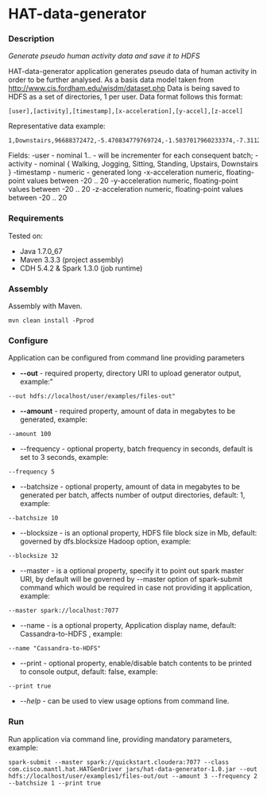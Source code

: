 HAT-data-generator
===============

### Description
*Generate pseudo human activity data and save it to HDFS*

HAT-data-generator application generates pseudo data of human activity in order to be further analysed. As a basis data model taken from http://www.cis.fordham.edu/wisdm/dataset.php
Data is being saved to HDFS as a set of directories, 1 per user. Data format follows this format:
```
[user],[activity],[timestamp],[x-acceleration],[y-accel],[z-accel]
```

Representative data example:
```
1,Downstairs,96688372472,-5.470834779769724,-1.5037017960233374,-7.311290105459875
```
Fields:
-user - nominal 1.. - will be incrementer for each consequent batch;
-activity - nominal { Walking, Jogging, Sitting, Standing, Upstairs,	Downstairs }
-timestamp - numeric - generated long
-x-acceleration	numeric, floating-point values between -20 .. 20
-y-acceleration	numeric, floating-point values between -20 .. 20
-z-acceleration	numeric, floating-point values between -20 .. 20


### Requirements
Tested on:

* Java 1.7.0_67
* Maven 3.3.3 (project assembly)
* CDH 5.4.2 & Spark 1.3.0 (job runtime)


### Assembly
Assembly with Maven.  

```
mvn clean install -Pprod
```

### Configure
Application can be configured from command line providing parameters

* **--out** - required property, directory URI to upload generator output, example:"
```
--out hdfs://localhost/user/examples/files-out"
```
* **--amount** - required property, amount of data in megabytes to be generated, example:
```
--amount 100
```
* --frequency - optional property, batch frequency in seconds, default is set to 3 seconds, example:
```
--frequency 5
```
* --batchsize - optional property, amount of data in megabytes to be generated per batch, affects number of output directories, default: 1, example:
```
--batchsize 10
```
* --blocksize - is an optional property, HDFS file block size in Mb, default: governed by dfs.blocksize Hadoop option, example:
```
--blocksize 32
```
* --master - is a optional property, specify it to point out spark master URI, by default will be governed by --master option of spark-submit command which would be required in case not providing it application, example: 
```
--master spark://localhost:7077
```
* --name - is a optional property, Application display name, default: Cassandra-to-HDFS , example:
```
--name "Cassandra-to-HDFS"
```
* --print - optional property, enable/disable batch contents to be printed to console output, default: false, example:
```
--print true
```
* *--help* - can be used to view usage options from command line.

### Run
Run application via command line, providing mandatory parameters, example:

``` 
spark-submit --master spark://quickstart.cloudera:7077 --class com.cisco.mantl.hat.HATGenDriver jars/hat-data-generator-1.0.jar --out hdfs://localhost/user/examples1/files-out/out --amount 3 --frequency 2 --batchsize 1 --print true
```